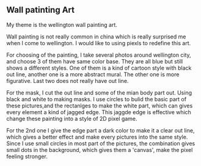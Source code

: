 ## Wall patinting Art

My theme is the wellington wall painting art.

Wall painting is not really common in china which is really surprised me when I come to wellington. I would like to using piexls to redefine this art.

For choosing of the painting, I take several photos around wellington city, and choose 3 of them have same color base. They are all blue but still shows a different styles. One of them is a kind of cartoon style with black out line, another one is a more abstract mural. The other one is more figurative. Last two does not really have out line.

For the mask, I cut the out line and some of the mian body part out. Using black and white to making masks. I use circles to bulid the basic part of these pictures,and the rectanlges to make the white part, which can gives every element a kind of  jagged edge. This jaggde edge is effective which change these painting into a style of 2D pixel game. 

For the 2nd one I give the edge part a dark color to make it a clear out line, which gives a better effect and make every pictures into the same style. Since I use small circles in most part of the pictures, the combination gives small dots in the background, which gives them a 'canvas', make the pixel feeling stronger.

